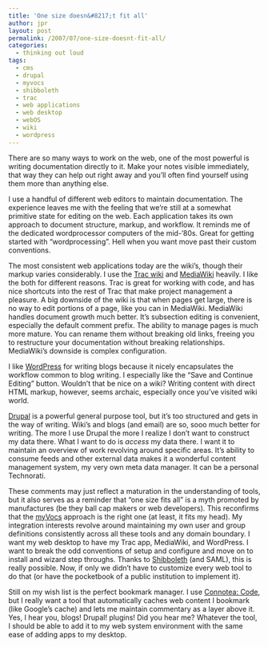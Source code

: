 ```yaml
---
title: 'One size doesn&#8217;t fit all'
author: jpr
layout: post
permalink: /2007/07/one-size-doesnt-fit-all/
categories:
  - thinking out loud
tags:
  - cms
  - drupal
  - myvocs
  - shibboleth
  - trac
  - web applications
  - web desktop
  - webOS
  - wiki
  - wordpress
---
```

There are so many ways to work on the web, one of the most powerful is writing documentation directly to it. Make your notes visible immediately, that way they can help out right away and you&#8217;ll often find yourself using them more than anything else.

I use a handful of different web editors to maintain documentation. The experience leaves me with the feeling that we&#8217;re still at a somewhat primitive state for editing on the web. Each application takes its own approach to document structure, markup, and workflow. It reminds me of the dedicated wordprocessor computers of the mid-&#8217;80s. Great for getting started with &#8220;wordprocessing&#8221;. Hell when you want move past their custom conventions.

The most consistent web applications today are the wiki&#8217;s, though their markup varies considerably. I use the [Trac wiki][1] and [MediaWiki][2] heavily. I like the both for different reasons. Trac is great for working with code, and has nice shortcuts into the rest of Trac that make project management a pleasure. A big downside of the wiki is that when pages get large, there is no way to edit portions of a page, like you can in MediaWiki. MediaWiki handles document growth much better. It&#8217;s subsection editing is convenient, especially the default comment prefix. The ability to manage pages is much more mature. You can rename them without breaking old links, freeing you to restructure your documentation without breaking relationships. MediaWiki&#8217;s downside is complex configuration.

I like [WordPress][3] for writing blogs because it nicely encapsulates the workflow common to blog writing. I especially like the &#8220;Save and Continue Editing&#8221; button. Wouldn&#8217;t that be nice on a wiki? Writing content with direct HTML markup, however, seems archaic, especially once you&#8217;ve visited wiki world.

[Drupal][4] is a powerful general purpose tool, but it&#8217;s too structured and gets in the way of writing. Wiki&#8217;s and blogs (and email) are so, sooo much better for writing. The more I use Drupal the more I realize I don&#8217;t want to construct my data there. What I want to do is *access* my data there. I want it to maintain an overview of work revolving around specific areas. It&#8217;s ability to consume feeds and other external data makes it a wonderful <ahem> content management system, my very own meta data manager. It can be a personal Technorati. 

These comments may just reflect a maturation in the understanding of tools, but it also serves as a reminder that &#8220;one size fits all&#8221; is a myth promoted by manufactures (be they ball cap makers or web developers). This reconfirms that the [myVocs][5] approach is the right one (at least, it fits my head). My integration interests revolve around maintaining my own user and group definitions consistently across all these tools and any domain boundary. I want my web desktop to have my Trac app, MediaWiki, and WordPress. I want to break the odd conventions of setup and configure and move on to install and wizard step throughs. Thanks to [Shibboleth][6] (and SAML), this is really possible. Now, if only we didn&#8217;t have to customize every web tool to do that (or have the pocketbook of a public institution to implement it).

Still on my wish list is the perfect bookmark manager. I use [Connotea: Code][7], but I really want a tool that automatically caches web content I bookmark (like Google&#8217;s cache) and lets me maintain commentary as a layer above it. Yes, I hear you, blogs! Drupal! plugins! Did you hear me? Whatever the tool, I should be able to add it to my web system environment with the same ease of adding apps to my desktop.

 [1]: http://trac.edgewall.org/
 [2]: http://www.mediawiki.org/wiki/MediaWiki
 [3]: http://wordpress.org
 [4]: http://drupal.org
 [5]: http://myvocs.org
 [6]: http://shibboleth.internet2.edu
 [7]: http://www.connotea.org/code